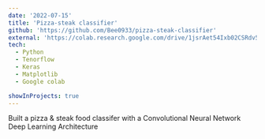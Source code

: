 ```yaml
---
date: '2022-07-15'
title: 'Pizza-steak classifier'
github: 'https://github.com/Bee0933/pizza-steak-classifier'
external: 'https://colab.research.google.com/drive/1jsrAet54Ixb02CSRdv5WAXwhE1oTzIwp'
tech:
  - Python 
  - Tenorflow 
  - Keras
  - Matplotlib
  - Google colab 

showInProjects: true
---
```


Built a pizza & steak food classifer with a Convolutional Neural Network Deep Learning Architecture 